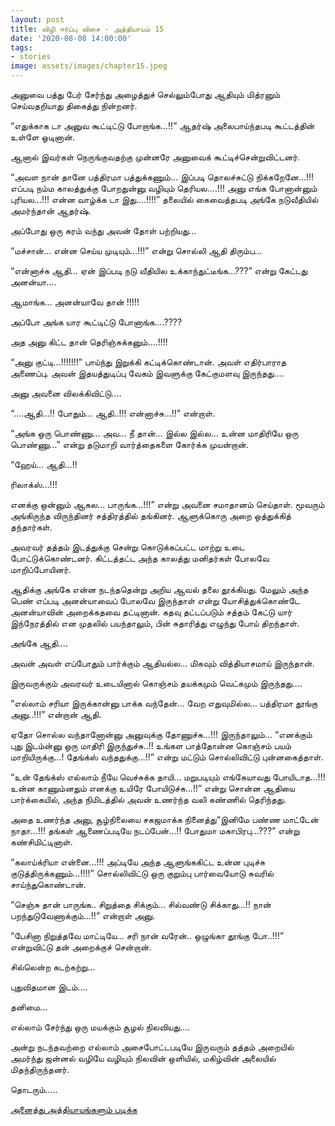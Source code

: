 ```yaml
---
layout: post
title: விழி ஈர்ப்பு விசை - அத்தியாயம் 15
date: '2020-08-08 14:00:00'
tags:
- stories
image: assets/images/chapter15.jpeg
---
```

அனுவை பத்து பேர் சேர்ந்து அழைத்துச் செல்லும்போது ஆதியும் மித்ரனும் செய்வதறியாது திகைத்து நின்றனர்.

“எதுக்காக டா அனுவ கூட்டிட்டு போறாங்க…!!” ஆதர்ஷ் அலைபாய்ந்தபடி கூட்டத்தின் உள்ளே ஓடினான்.

ஆனால் இவர்கள் நெருங்குவதற்கு முன்னரே அனுவைக் கூட்டிச்சென்றுவிட்டனர்.

“அவள நான் தானே பத்திரமா பத்துக்கணும்… இப்படி தொலச்சுட்டு நிக்கறேனே…!!! எப்படி நம்ம காலத்துக்கு போறதுன்னு வழியும் தெரியல….!!! அனு எங்க போனான்னும் புரியல…!!! என்ன வாழ்க்க டா இது….!!!!” தலையில் கைவைத்தபடி அங்கே நடுவீதியில் அமர்ந்தான் ஆதர்ஷ்.

அப்போது ஒரு கரம் வந்து அவன் தோள் பற்றியது…

“மச்சான்… என்ன செய்ய முடியும்…!!!” என்று சொல்லி ஆதி திரும்ப…

“என்னாச்சு ஆதி… ஏன் இப்படி நடு வீதியில உக்காந்துட்டீங்க…???” என்று கேட்டது அனன்யா….

ஆமாங்க… அனன்யாவே தான் !!!!!

அப்போ அங்க யார கூட்டிட்டு போனாங்க….????

அத அனு கிட்ட தான் தெரிஞ்சுக்கனும்….!!!!

“அனு குட்டி…!!!!!!!” பாய்ந்து இறுக்கி கட்டிக்கொண்டான். அவள் எதிர்பாராத அணைப்பு. அவன் இதயத்துடிப்பு வேகம் இவளுக்கு கேட்குமளவு இருந்தது….

அனு அவனை விலக்கிவிட்டு….

“….ஆதி…!! போதும்… ஆதி..!!! என்னாச்சு…!!” என்றாள்.

“அங்க ஒரு பொண்ணு… அவ… நீ தான்… இல்ல இல்ல… உன்ன மாதிரியே ஒரு பொண்ணு…” என்று தடுமாறி வார்த்தைகளை கோர்க்க முயன்றான்.

“ஹேய்… ஆதி…!!

ரிலாக்ஸ்…!!!

எனக்கு ஒன்னும் ஆகல… பாருங்க…!!!” என்று அவனை சமாதானம் செய்தாள்.
மூவரும் அங்கிருந்த விருந்தினர் சத்திரத்தில் தங்கினர். ஆளுக்கொரு அறை ஒத்துக்கித் தந்தார்கள்.

அவரவர் தத்தம் இடத்துக்கு சென்று கொடுக்கப்பட்ட மாற்று உடை போட்டுக்கொண்டனர். கிட்டத்தட்ட அந்த காலத்து மனிதர்கள் போலவே மாறிப்போயினர்.

ஆதிக்கு அங்கே என்ன நடந்ததென்று அறிய ஆவல் தலை தூக்கியது. மேலும் அந்த பெண் எப்படி அனன்யாவைப் போலவே இருந்தாள் என்று யோசித்துக்கொண்டே அனன்யாவின் அறைக்கதவை தட்டினான்.
கதவு தட்டப்படும் சத்தம் கேட்டு யார் இந்நேரத்தில் என முதலில் பயந்தாலும், பின் சுதாரித்து எழுந்து போய் திறந்தாள்.

அங்கே ஆதி….

அவன் அவள் எப்போதும் பார்க்கும் ஆதியல்ல… மிகவும் வித்தியாசமாய் இருந்தான்.

இருவருக்கும் அவரவர் உடையினால் கொஞ்சம் தயக்கமும் வெட்கமும் இருந்தது….

“எல்லாம் சரியா இருக்கான்னு பாக்க வந்தேன்… வேற எதுவுமில்ல… பத்திரமா தூங்கு அனு..!!!” என்றான் ஆதி.

ஏதோ சொல்ல வந்தானோன்னு அனுவுக்கு தோணுச்சு…!!! இருந்தாலும்… “எனக்கும் புது இடம்ன்னு ஒரு மாதிரி இருந்துச்சு..!! உங்கள பாத்தோன்ன கொஞ்சம் பயம் மாறியிருக்கு…! தேங்க்ஸ் வந்ததுக்கு…!!” என்று மட்டும் சொல்லிவிட்டு புன்னகைத்தாள்.

“உன் தேங்க்ஸ் எல்லாம் நீயே வெச்சுக்க தாயி… மறுபடியும் எங்கேயாவது போயிடாத…!!! உன்ன காணும்னதும் எனக்கு உயிரே போயிடுச்சு…!!” என்று சொன்ன ஆதியை பார்க்கையில், அந்த நிமிடத்தில் அவன் உணர்ந்த வலி  கண்ணில் தெரிந்தது.

அதை உணர்ந்த அனு, சூழ்நிலையை சகஜமாக்க நினைத்து“இனிமே பண்ண மாட்டேன் நாதா…!!! தங்கள் ஆணைப்படியே நடப்பேன்…!! போதுமா மகாபிரபு…???” என்று கண்சிமிட்டினாள்.

“கலாய்க்ரியா என்னை…!!! அப்டியே அந்த ஆளுங்ககிட்ட உன்ன புடிச்சு குடுத்திருக்கணும்…!!!!” சொல்லிவிட்டு ஒரு குறும்பு பார்வையோடு சுவரில் சாய்ந்துகொண்டான்.

“செஞ்சு தான் பாருங்க.. சிறுத்தை சிக்கும்… சில்வண்டு சிக்காது…!! நான் பறந்துடுவேணாக்கும்…!!” என்றாள் அனு.

“பேசினா நிறுத்தவே மாட்டியே… சரி நான் வரேன்.. ஒழுங்கா தூங்கு போ..!!!” என்றுவிட்டு தன் அறைக்குச் சென்றான்.

சில்லென்ற கடற்கற்று…

புதுவிதமான இடம்….

தனிமை…

எல்லாம் சேர்ந்து ஒரு மயக்கும் சூழல் நிலவியது….

அன்று நடந்தவற்றை எல்லாம் அசைபோட்டபடியே இருவரும் தத்தம் அறையில் அமர்ந்து ஜன்னல் வழியே வழியும் நிலவின் ஒளியில், மகிழ்வின் அலையில் மிதந்திருந்தனர்.

தொடரும்.....

[அனைத்து அத்தியாயங்களும் படிக்க](https://www.pratheba.com/vizhi-eerppu-visai/)
